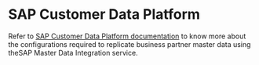 <!-- loiob023fb5bddf64ad4863b6fb8e320ea34 -->

# SAP Customer Data Platform

Refer to [SAP Customer Data Platform documentation](https://help.sap.com/docs/SAP_CUSTOMER_DATA_PLATFORM/8438f051ded544d2ba1303e67fc5ff86/0eeae3ec78324b89b74abc882af49475.html) to know more about the configurations required to replicate business partner master data using theSAP Master Data Integration service.

